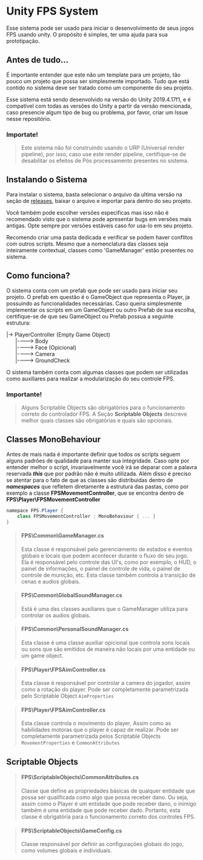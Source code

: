 # **Unity FPS System**

Esse sistema pode ser usado para iniciar o desenvolvimento de seus jogos FPS usando unity.
O propósito é simples, ter uma ajuda para sua prototipação.

## **Antes de tudo...**

É importante entender que este não um template para um projeto, tão pouco um projeto que possa ser simplesmente importado.
Tudo que está contido no sistema deve ser tratado como um componente do seu projeto.

Esse sistema está sendo desenvolvido na versão do Unity 2019.4.17f1, e é compatível com todas as versões do Unity a partir
da versão mencionada, caso presencie algum tipo de bug ou problema, por favor, criar um Issue nesse repositório.

### **Importate!**

> Este sistema não foi construindo usando o URP (Universal render pipeline), por isso, caso use este render pipeline, certifique-se de desabilitar os efeitos de Pós processamento presentes no sistema.

## **Instalando o Sistema** 

Para instalar o sistema, basta selecionar o arquivo da ultima versão na seção de <a href="#">releases</a>, 
baixar o arquivo e importar para dentro do seu projeto.

Você também pode escolher versões especificas mas isso não é recomendado visto que o sistema pode apresentar 
bugs em versões mais antigas. Opte sempre por versões estáveis caso for usa-lo em seu projeto.

Recomendo criar uma pasta dedicada e verificar se podem haver conflitos com outros scripts.
Mesmo que a nomenclatura das classes seja inteiramente contextual, classes como 'GameManager' estão presentes no sistema.

## **Como funciona?**

O sistema conta com um prefab que pode ser usado para iniciar seu projeto. 
O prefab em questão é o GameObject que representa o Player, ja possuindo as funcionalidades necessárias. Caso queira simplesmente implementar os scripts em um GameObject ou outro Prefab de sua escolha, certifique-se de que seu GameObject ou Prefab possua a seguinte estrutura:

|-> PlayerController (Empty Game Object)<br>
&nbsp;&nbsp;&nbsp;&nbsp;&nbsp;&nbsp;|----> Body<br>
&nbsp;&nbsp;&nbsp;&nbsp;&nbsp;&nbsp;|----> Face (Opicional)<br>
&nbsp;&nbsp;&nbsp;&nbsp;&nbsp;&nbsp;|----> Camera<br>
&nbsp;&nbsp;&nbsp;&nbsp;&nbsp;&nbsp;|----> GroundCheck<br>

O sistema também conta com algumas classes que podem ser utilizadas como auxiliares para realizar a modularização do seu controle FPS.

### **Importante!**
> Alguns Scriptable Objects são obrigatórios para o funcionamento correto do controlador FPS. A Seção **Scriptable Objects** descreve melhor quais classes são obrigatórias e quais são opcionais.

## **Classes MonoBehaviour**

Antes de mais nada é importante definir que todos os scripts seguem alguns padrões de qualidade para manter sua integridade. Caso opte por entender melhor o script, invariavelmente você irá se deparar com a palavra reservada _**this**_ que por padrão não é muito utilizada. 
Além disso é preciso se atentar para o fato de que as classes são distribuidas dentro de _**namespaces**_ que refletem diretamente a estrutura das pastas, como por exemplo a classe **FPSMovementController**, que se encontra dentro de **FPS\Player\FPSMovementController**

```cs
namepace FPS.Player {
    class FPSMovementController : MonoBehaviour { ... } 
}
```

> #### **FPS\Common\GameManager.cs**
> Esta classe é responsável pelo gerenciamento de estados e eventos globais e locais que podem acontecer durante o fluxo do seu jogo.
> Ela é responsável pelo controle das UI's, como por exemplo, o HUD, o painel de informações, o painel de controle de vida, o painel de controle de munição, etc.
Esta classe também controla a transição de cenas e audios globais.

> #### **FPS\Common\GlobalSoundManager.cs**
>Está é uma das classes auxiliares que o GameManager utiliza para controlar os audios globais.

> #### **FPS\Common\PersonalSoundManager.cs**
>Esta classe é uma classe auxiliar opicional que controla sons locais ou sons que são emitidos de maneira não locais por uma entidade ou um game object.

> #### **FPS\Player\FPSAimController.cs**
>Esta classe é responsável por controlar a camera do jogador, assim como a rotação do player. Pode ser completamente parametrizada pelo Scriptable Object ```AimProperties```

> #### **FPS\Player\FPSAimController.cs**
>Esta classe controla o movimento do player, Assim como as habilidades motoras que o player é capaz de realizar. Pode ser completamente parametrizada pelos Scriptable Objects `MovementProperties` e `CommonAttributes`

## **Scriptable Objects**
> #### **FPS\ScriptableObjects\CommonAttributes.cs**
> Classe que define as propriedades básicas de qualquer entidade que possa ser qualificada como algo que possa receber dano. Ou seja, assim como o Player é um entidade que pode receber dano, o inimigo também é uma entidade que pode receber dado. Portanto, esta classe é obrigatória para o funcionamento correto dos controles FPS.

> #### **FPS\ScriptableObjects\GameConfig.cs**
> Classe responsável por definir as configurações globais do jogo, como volumes globais e individuais.
